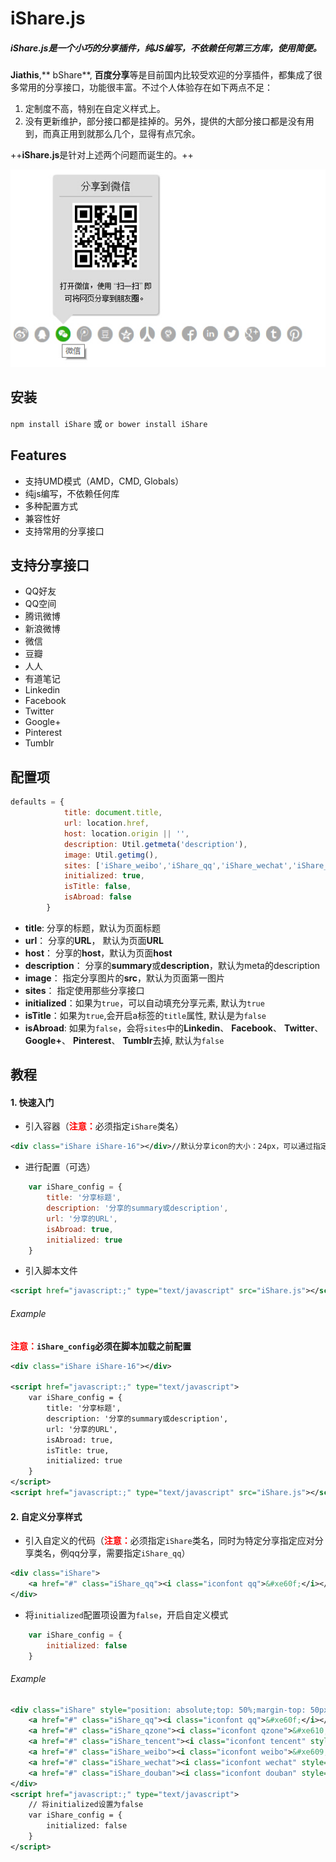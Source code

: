 # iShare.js

##### **iShare.js**是一个小巧的分享插件，纯JS编写，不依赖任何第三方库，使用简便。
**Jiathis**,** bShare**, **百度分享**等是目前国内比较受欢迎的分享插件，都集成了很多常用的分享接口，功能很丰富。不过个人体验存在如下两点不足：

1. 定制度不高，特别在自定义样式上。
2. 没有更新维护，部分接口都是挂掉的。另外，提供的大部分接口都是没有用到，而真正用到就那么几个，显得有点冗余。

++**iShare.js**是针对上述两个问题而诞生的。++

![share](sharejs.png)

## 安装

`npm install iShare` 或 `or bower install iShare`

## Features

- 支持UMD模式（AMD，CMD, Globals）
- 纯js编写，不依赖任何库
- 多种配置方式
- 兼容性好
- 支持常用的分享接口

## 支持分享接口

- QQ好友
- QQ空间
- 腾讯微博
- 新浪微博
- 微信
- 豆瓣
- 人人
- 有道笔记
- Linkedin
- Facebook
- Twitter
- Google+
- Pinterest
- Tumblr

## 配置项

```js
defaults = {
			title: document.title,
			url: location.href,
			host: location.origin || '',
			description: Util.getmeta('description'),
			image: Util.getimg(),
			sites: ['iShare_weibo','iShare_qq','iShare_wechat','iShare_tencent','iShare_douban','iShare_qzone','iShare_renren','iShare_youdaonote','iShare_facebook','iShare_linkedin','iShare_twitter','iShare_googleplus','iShare_tumblr','iShare_pinterest'],
			initialized: true,
			isTitle: false,
			isAbroad: false
		}
```
- **title**: 分享的标题，默认为页面标题
- **url**： 分享的**URL**， 默认为页面**URL**
- **host**： 分享的**host**，默认为页面**host**
- **description**： 分享的**summary**或**description**，默认为meta的description
- **image**： 指定分享图片的**src**，默认为页面第一图片
- **sites**： 指定使用那些分享接口
- **initialized**：如果为`true`，可以自动填充分享元素, 默认为`true`
- **isTitle**：如果为`true`,会开启a标签的`title`属性, 默认是为`false`
- **isAbroad**: 如果为`false`，会将`sites`中的**Linkedin**、 **Facebook**、 **Twitter**、 **Google+**、 **Pinterest**、 **Tumblr**去掉, 默认为`false`




## 教程
#### 1. 快速入门
- 引入容器（<font color="red">**注意：**</font>必须指定`iShare`类名）
```xml
<div class="iShare iShare-16"></div>//默认分享icon的大小：24px，可以通过指定iShare-16，iShare-36来定制16px或32px的icon的大小，这只对内置样式起作用，即对自定义样式不起作用。
```
- 进行配置（可选）
```js
    var iShare_config = {
        title: '分享标题',
        description: '分享的summary或description',
        url: '分享的URL',
        isAbroad: true,
        initialized: true
    }
```
- 引入脚本文件
```xml
<script href="javascript:;" type="text/javascript" src="iShare.js"></script>
```


###### Example
<font color="red">**注意：**</font>**`iShare_config`必须在脚本加载之前配置**

```xml
<div class="iShare iShare-16"></div>

<script href="javascript:;" type="text/javascript">
	var iShare_config = {
		title: '分享标题',
		description: '分享的summary或description',
		url: '分享的URL',
		isAbroad: true,
		isTitle: true,
		initialized: true
	}
</script>
<script href="javascript:;" type="text/javascript" src="iShare.js"></script>
```

#### 2. 自定义分享样式
- 引入自定义的代码（<font color="red">**注意：**</font>必须指定`iShare`类名，同时为特定分享指定应对分享类名，例qq分享，需要指定`iShare_qq`）
```xml
<div class="iShare">
	<a href="#" class="iShare_qq"><i class="iconfont qq">&#xe60f;</i></a>
</div>
```
- 将`initialized`配置项设置为`false`，开启自定义模式
```js
	var iShare_config = {
		initialized: false
	}
```

###### Example
```xml
<div class="iShare" style="position: absolute;top: 50%;margin-top: 50px;" data-sites="">
	<a href="#" class="iShare_qq"><i class="iconfont qq">&#xe60f;</i></a>
	<a href="#" class="iShare_qzone"><i class="iconfont qzone">&#xe610;</i></a>
	<a href="#" class="iShare_tencent"><i class="iconfont tencent" style="vertical-align: -2px;">&#xe608;</i></a>
	<a href="#" class="iShare_weibo"><i class="iconfont weibo">&#xe609;</i></a>
	<a href="#" class="iShare_wechat"><i class="iconfont wechat" style="vertical-align: -2px;">&#xe613;</i></a>
	<a href="#" class="iShare_douban"><i class="iconfont douban" style=" vertical-align: -2px;">&#xe612;</i></a>
</div>
<script href="javascript:;" type="text/javascript">
 	// 将initialized设置为false
	var iShare_config = {
		initialized: false
	}
</script>
```


